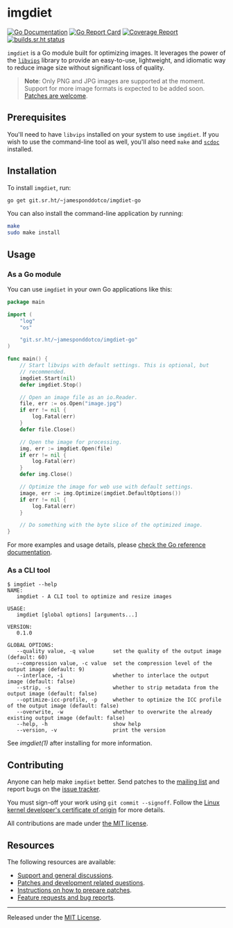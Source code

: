 # imgdiet

[![Go Documentation](https://godocs.io/git.sr.ht/~jamesponddotco/imgdiet-go?status.svg)](https://godocs.io/git.sr.ht/~jamesponddotco/imgdiet-go)
[![Go Report Card](https://goreportcard.com/badge/git.sr.ht/~jamesponddotco/imgdiet-go)](https://goreportcard.com/report/git.sr.ht/~jamesponddotco/imgdiet-go)
[![Coverage Report](https://img.shields.io/badge/coverage-80.5%25-green)](https://git.sr.ht/~jamesponddotco/imgdiet-go/tree/trunk/item/cover.out)
[![builds.sr.ht status](https://builds.sr.ht/~jamesponddotco/imgdiet-go.svg)](https://builds.sr.ht/~jamesponddotco/imgdiet-go?)

`imgdiet` is a Go module built for optimizing images. It leverages the
power of the [`libvips`](https://github.com/libvips/libvips) library to
provide an easy-to-use, lightweight, and idiomatic way to reduce image
size without significant loss of quality.

> **Note**: Only PNG and JPG images are supported at the moment. Support
> for more image formats is expected to be added soon. [Patches are
> welcome](https://lists.sr.ht/~jamesponddotco/imgdiet-devel).

## Prerequisites

You'll need to have `libvips` installed on your system to use `imgdiet`.
If you wish to use the command-line tool as well, you'll also need
`make` and [`scdoc`](https://git.sr.ht/~sircmpwn/scdoc) installed.

## Installation

To install `imgdiet`, run:

```sh
go get git.sr.ht/~jamesponddotco/imgdiet-go
```

You can also install the command-line application by running:

```sh
make
sudo make install
```

## Usage

### As a Go module

You can use `imgdiet` in your own Go applications like this:

```go
package main

import (
	"log"
	"os"

	"git.sr.ht/~jamesponddotco/imgdiet-go"
)

func main() {
	// Start libvips with default settings. This is optional, but
	// recommended.
	imgdiet.Start(nil)
	defer imgdiet.Stop()

	// Open an image file as an io.Reader.
	file, err := os.Open("image.jpg")
	if err != nil {
		log.Fatal(err)
	}
	defer file.Close()

	// Open the image for processing.
	img, err := imgdiet.Open(file)
	if err != nil {
		log.Fatal(err)
	}
	defer img.Close()

	// Optimize the image for web use with default settings.
	image, err := img.Optimize(imgdiet.DefaultOptions())
	if err != nil {
		log.Fatal(err)
	}

	// Do something with the byte slice of the optimized image.
}
```

For more examples and usage details, please [check the Go reference
documentation](https://godocs.io/git.sr.ht/~jamesponddotco/imgdiet-go).

### As a CLI tool

```console
$ imgdiet --help
NAME:
   imgdiet - A CLI tool to optimize and resize images

USAGE:
   imgdiet [global options] [arguments...]

VERSION:
   0.1.0

GLOBAL OPTIONS:
   --quality value, -q value      set the quality of the output image (default: 60)
   --compression value, -c value  set the compression level of the output image (default: 9)
   --interlace, -i                whether to interlace the output image (default: false)
   --strip, -s                    whether to strip metadata from the output image (default: false)
   --optimize-icc-profile, -p     whether to optimize the ICC profile of the output image (default: false)
   --overwrite, -w                whether to overwrite the already existing output image (default: false)
   --help, -h                     show help
   --version, -v                  print the version
```

See _imgdiet(1)_ after installing for more information.

## Contributing

Anyone can help make `imgdiet` better. Send patches to the [mailing
list](https://lists.sr.ht/~jamesponddotco/imgdiet-devel) and report bugs
on the [issue tracker](https://todo.sr.ht/~jamesponddotco/imgdiet).

You must sign-off your work using `git commit --signoff`. Follow the
[Linux kernel developer's certificate of
origin](https://www.kernel.org/doc/html/latest/process/submitting-patches.html#sign-your-work-the-developer-s-certificate-of-origin)
for more details.

All contributions are made under [the MIT license](LICENSE.md).

## Resources

The following resources are available:

- [Support and general discussions](https://lists.sr.ht/~jamesponddotco/imgdiet-discuss).
- [Patches and development related questions](https://lists.sr.ht/~jamesponddotco/imgdiet-devel).
- [Instructions on how to prepare patches](https://git-send-email.io/).
- [Feature requests and bug reports](https://todo.sr.ht/~jamesponddotco/imgdiet).

---

Released under the [MIT License](LICENSE.md).
